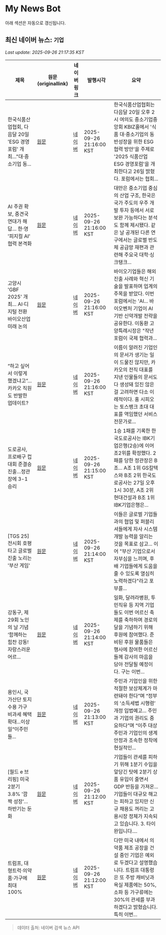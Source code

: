 # My News Bot

아래 섹션은 자동으로 갱신됩니다.

<!-- NEWS:START -->
## 최신 네이버 뉴스: `기업`
_Last update: 2025-09-26 21:17:35 KST_

| 제목 | 원문(originallink) | 네이버 링크 | 발행시각 | 요약 |
|---|---|---|---|---|
| 한국식품산업협회, 다음달 20일 'ESG 경영포럼' 개최…"대·중소기업 동... | [원문](http://www.econonews.co.kr/news/articleView.html?idxno=406754) | [네이버](http://www.econonews.co.kr/news/articleView.html?idxno=406754) | 2025-09-26 21:16:00 KST | 한국식품산업협회는 다음달 20일 오후 2시 여의도 중소기업중앙회 KBIZ홀에서 '식품 대·중소기업의 동반성장을 위한 ESG 협력 방안'을 주제로 '2025 식품산업 ESG 경영포럼'을 개최한다고 26일 밝혔다. 포럼에서는 협회... |
| AI 주권 확보, 중견국 연대가 해답… 한·영 '피지컬 AI' 협력 본격화 | [원문](https://www.tokenpost.kr/news/ai/289536) | [네이버](https://www.tokenpost.kr/news/ai/289536) | 2025-09-26 21:16:00 KST | 대만은 중소기업 중심의 산업 구조, 한국은 국가 주도의 우주 개발 투자 등에서 서로 보완 가능하다는 분석도 함께 제시됐다. 같은 날 공개된 다른 연구에서는 글로벌 반도체 공급망 재편과 관련해 주요국 대학·싱크탱크... |
| 고양시 'GBF 2025' 개최… AI·디지털 전환 바이오산업 미래 논의 | [원문](https://www.newscj.com/news/articleView.html?idxno=3322334) | [네이버](https://www.newscj.com/news/articleView.html?idxno=3322334) | 2025-09-26 21:16:00 KST | 바이오기업들은 해외 진출 사례와 혁신 기술을 발표하며 업계의 주목을 받았다. 이번 포럼에서는 'AI... 바이오벤처 기업이 AI 기반 신약개발 전략을 공유한다. 이동환 고양특례시장은 "작년 포럼이 국제 협력과... |
| “하고 싶어서 이렇게 했겠냐고”…카카오 직원도 반발한 업데이트? | [원문](https://www.hani.co.kr/arti/economy/it/1221005.html) | [네이버](https://n.news.naver.com/mnews/article/028/0002768519?sid=105) | 2025-09-26 21:16:00 KST | 이름이 알려진 기업인의 문서가 생기는 일이 드물진 않지만, 카카오의 전직 대표를 지낸 인물들의 문서도 다 생성돼 있진 않은 걸 고려하면 다소 이례적이다. 홍 시피오는 토스뱅크 초대 대표를 역임했던 서비스 전문가로... |
| 도로공사, 프로배구 컵대회 준결승 진출…정관장에 3-1 승리 | [원문](https://www.yna.co.kr/view/AKR20250926160700007?input=1195m) | [네이버](https://m.sports.naver.com/volleyball/article/001/0015651995) | 2025-09-26 21:15:00 KST | 1승 1패를 기록한 한국도로공사는 IBK기업은행(2승)에 이어 조2위를 확정했다. 2패를 당한 정관장은 B조... A조 1위 GS칼텍스와 B조 2위 한국도로공사는 27일 오후 1시 30분, A조 2위 현대건설과 B조 1위 IBK기업은행은... |
| [TGS 25] 전시회 호평 타고 글로벌 진출 노리는 '부산 게임' | [원문](http://game.dailyesports.com/view.php?ud=2025092620555840921ad998911_26) | [네이버](https://m.sports.naver.com/esports/article/347/0000189201) | 2025-09-26 21:14:00 KST | 이들은 글로벌 기업들과의 협업 및 퍼블리셔들에게 자사 시스템 개발 능력을 알리는 것을 목표로 삼고... 이어 "부산 기업으로서 자부심을 느끼며, 후배 기업들에게 도움을 줄 수 있도록 열심히 노력하겠다"라고 포부를... |
| 강동구, 제29회 노인의 날 기념 ‘함께하는 힘찬 강동! 자랑스러운 어르... | [원문](https://biz.heraldcorp.com/article/10584678?ref=naver) | [네이버](https://n.news.naver.com/mnews/article/016/0002535636?sid=102) | 2025-09-26 21:14:00 KST | 일화, 달려라병원, 투민직유 등 지역 기업들도 이번 어르신 축제를 축하하며 경로의 달을 기념하기 위해 후원에 참여했다. 준비된 후원 물품들은 행사에 참여한 어르신들께 감사의 마음을 담아 전달될 예정이다. 구는 이번... |
| 용인시, 국가산단 토지 수용 가구 비과세 혜택 확대...이상일“이주민들... | [원문](https://www.sportsseoul.com/news/read/1549391?ref=naver) | [네이버](https://n.news.naver.com/mnews/article/468/0001180640?sid=102) | 2025-09-26 21:13:00 KST | 주민과 기업인을 위한 적절한 보상체계가 마련돼야 한다”며 “정부의 ‘소득세법 시행령’ 개정 입법예고... 주민과 기업의 권리도 중요하다”며 “이주 대상 주민과 기업인의 생계안정과 조속한 정착에 현실적인... |
| [월드 e 브리핑] 미국 2분기 3.8% '깜짝 성장'…하반기는 둔화 | [원문](https://www.obsnews.co.kr/news/articleView.html?idxno=1498812) | [네이버](https://www.obsnews.co.kr/news/articleView.html?idxno=1498812) | 2025-09-26 21:12:00 KST | 기업들이 관세를 피하기 위해 1분기 수입을 앞당긴 탓에 2분기 상품 유입이 줄면서 GDP 반등을 가져온... 기업들이 대규모 해고는 피하고 있지만 신규 채용도 꺼리는 고용시장 정체가 지속되고 있습니다. 3. 타이완입니다.... |
| 트럼프, 대형트럭·의약품·가구에 최대 100% | [원문](https://www.obsnews.co.kr/news/articleView.html?idxno=1498808) | [네이버](https://www.obsnews.co.kr/news/articleView.html?idxno=1498808) | 2025-09-26 21:12:00 KST | 다만 미국 내에서 의약품 제조 공장을 건설 중인 기업은 예외로 두겠다고 설명했습니다. 트럼프 대통령은 또 주방 캐비닛과 욕실 제품에는 50%, 소파 등 가구류에는 30%의 관세를 부과하겠다고 밝혔습니다. 특히 이번... |

> 데이터 출처: 네이버 검색 뉴스 API
<!-- NEWS:END -->
